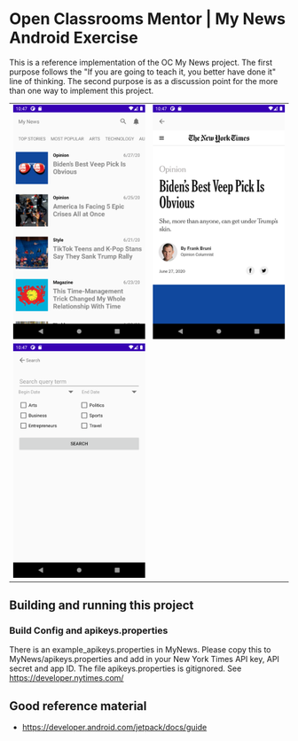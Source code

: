 # Open Classrooms Mentor | My News Android Exercise

This is a reference implementation of the OC My News project.  The first purpose
follows the "If you are going to teach it, you better have done it" line of thinking.
The second purpose is as a discussion point for the more than one way to implement
this project.

|   |   |
|---|---|
| ![](screenshot1.png) | ![](screenshot2.png)  | 
| ![](screenshot3.png)  |   |   



## Building and running this project

### Build Config and apikeys.properties
There is an example_apikeys.properties in MyNews.  Please copy this to MyNews/apikeys.properties and add in your New York Times
API key, API secret and app ID.  The file apikeys.properties is gitignored.   See https://developer.nytimes.com/

## Good reference material
+ https://developer.android.com/jetpack/docs/guide
